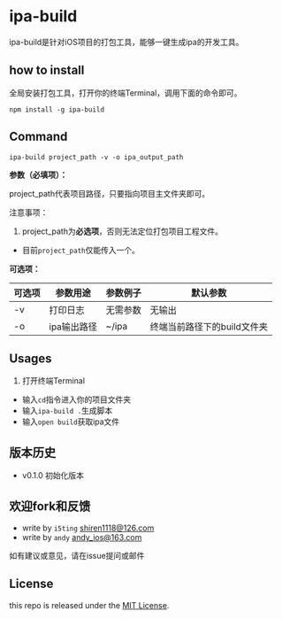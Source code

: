 # ipa-build

ipa-build是针对iOS项目的打包工具，能够一键生成ipa的开发工具。

## how to install 

全局安装打包工具，打开你的终端Terminal，调用下面的命令即可。

	npm install -g ipa-build

## Command

	ipa-build project_path -v -o ipa_output_path
	
**参数（必填项）：** 

project_path代表项目路径，只要指向项目主文件夹即可。

注意事项：

1. project_path为**必选项**，否则无法定位打包项目工程文件。
*  目前`project_path`仅能传入一个。


**可选项：**

| 可选项 | 参数用途    | 参数例子  | 默认参数                |  
|-------|------------|---------|------------------------|
| -v    | 打印日志    | 无需参数  | 无输出                  |
| -o    | ipa输出路径 | ~/ipa   | 终端当前路径下的build文件夹|

## Usages

1. 打开终端Terminal
*  输入`cd`指令进入你的项目文件夹
*  输入`ipa-build .`生成脚本
*  输入`open build`获取ipa文件

## 版本历史

- v0.1.0 初始化版本

## 欢迎fork和反馈

- write by `i5ting` shiren1118@126.com
- write by `andy` andy_ios@163.com

如有建议或意见，请在issue提问或邮件

## License

this repo is released under the [MIT
License](http://www.opensource.org/licenses/MIT).